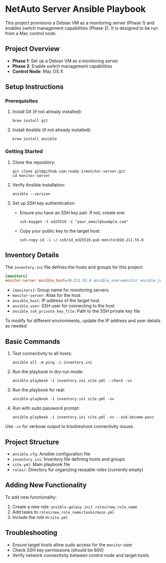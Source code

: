 # NetAuto Server Ansible Playbook

This project provisions a Debian VM as a monitoring server (Phase 1) and enables switch management capabilities (Phase 2). It is designed to be run from a Mac control node.

## Project Overview

- **Phase 1**: Set up a Debian VM as a monitoring server
- **Phase 2**: Enable switch management capabilities
- **Control Node**: Mac OS X

## Setup Instructions

### Prerequisites

1. Install Git (if not already installed):
   ```
   brew install git
   ```

2. Install Ansible (if not already installed):
   ```
   brew install ansible
   ```

### Getting Started

1. Clone the repository:
   ```
   git clone git@github.com:ready-1/monitor-server.git
   cd monitor-server
   ```

2. Verify Ansible installation:
   ```
   ansible --version
   ```

3. Set up SSH key authentication:
   - Ensure you have an SSH key pair. If not, create one:
     ```
     ssh-keygen -t ed25519 -C "your_email@example.com"
     ```
   - Copy your public key to the target host:
     ```
     ssh-copy-id -i ~/.ssh/id_ed25519.pub monitor@10.211.55.6
     ```

## Inventory Details

The `inventory.ini` file defines the hosts and groups for this project:

```ini
[monitors]
monitor-server ansible_host=10.211.55.6 ansible_user=monitor ansible_ssh_private_key_file=~/.ssh/id_monitor_ed25519
```

- `[monitors]`: Group name for monitoring servers
- `monitor-server`: Alias for the host
- `ansible_host`: IP address of the target host
- `ansible_user`: SSH user for connecting to the host
- `ansible_ssh_private_key_file`: Path to the SSH private key file

To modify for different environments, update the IP address and user details as needed.

## Basic Commands

1. Test connectivity to all hosts:
   ```
   ansible all -m ping -i inventory.ini
   ```

2. Run the playbook in dry-run mode:
   ```
   ansible-playbook -i inventory.ini site.yml --check -vv
   ```

3. Run the playbook for real:
   ```
   ansible-playbook -i inventory.ini site.yml -vv
   ```

4. Run with sudo password prompt:
   ```
   ansible-playbook -i inventory.ini site.yml -vv --ask-become-pass
   ```

Use `-vv` for verbose output to troubleshoot connectivity issues.

## Project Structure

- `ansible.cfg`: Ansible configuration file
- `inventory.ini`: Inventory file defining hosts and groups
- `site.yml`: Main playbook file
- `roles/`: Directory for organizing reusable roles (currently empty)

## Adding New Functionality

To add new functionality:
1. Create a new role: `ansible-galaxy init roles/new_role_name`
2. Add tasks to `roles/new_role_name/tasks/main.yml`
3. Include the role in `site.yml`

## Troubleshooting

- Ensure target hosts allow sudo access for the `monitor` user
- Check SSH key permissions (should be 600)
- Verify network connectivity between control node and target hosts

